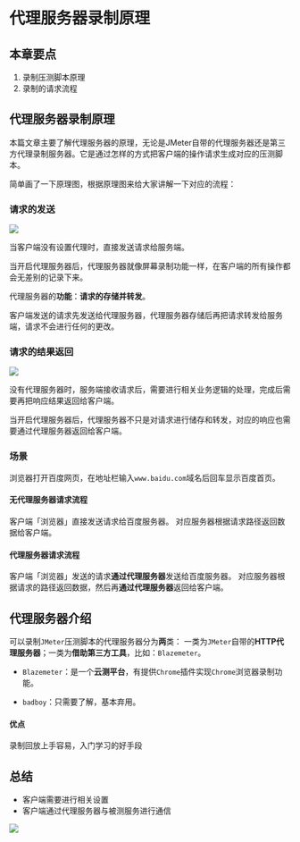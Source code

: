 # 代理服务器录制原理

## 本章要点
1. 录制压测脚本原理
1. 录制的请求流程

## 代理服务器录制原理

本篇文章主要了解代理服务器的原理，无论是JMeter自带的代理服务器还是第三方代理录制服务器。它是通过怎样的方式把客户端的操作请求生成对应的压测脚本。

简单画了一下原理图，根据原理图来给大家讲解一下对应的流程：

### 请求的发送

![](https://cdn.jsdelivr.net/gh/TesterDevSoul/pic/manual/20230202164929.png)

当客户端没有设置代理时，直接发送请求给服务端。

当开启代理服务器后，代理服务器就像屏幕录制功能一样，在客户端的所有操作都会无差别的记录下来。

代理服务器的**功能**：**请求的存储并转发**。

客户端发送的请求先发送给代理服务器，代理服务器存储后再把请求转发给服务端，请求不会进行任何的更改。

### 请求的结果返回

![](https://cdn.jsdelivr.net/gh/TesterDevSoul/pic/manual/20230203112219.png)

没有代理服务器时，服务端接收请求后，需要进行相关业务逻辑的处理，完成后需要再把响应结果返回给客户端。

当开启代理服务器后，代理服务器不只是对请求进行储存和转发，对应的响应也需要通过代理服务器返回给客户端。

### 场景

浏览器打开百度网页，在地址栏输入`www.baidu.com`域名后回车显示百度首页。

#### 无代理服务器请求流程

客户端「浏览器」直接发送请求给百度服务器。
对应服务器根据请求路径返回数据给客户端。

#### 代理服务器请求流程

客户端「浏览器」发送的请求**通过代理服务器**发送给百度服务器。
对应服务器根据请求的路径返回数据，然后再**通过代理服务器**返回给客户端。

## 代理服务器介绍

可以录制`JMeter`压测脚本的代理服务器分为**两**类： 一类为`JMeter`自带的**HTTP代理服务器**；一类为**借助第三方工具**，比如：`Blazemeter`。

- `Blazemeter`：是一个**云测平台**，有提供`Chrome`插件实现`Chrome`浏览器录制功能。

- `badboy`：只需要了解，基本弃用。

#### 优点
录制回放上手容易，入门学习的好手段
## 总结

- 客户端需要进行相关设置
- 客户端通过代理服务器与被测服务进行通信

![](https://cdn.jsdelivr.net/gh/TesterDevSoul/pic/manual/20230205150648.png)